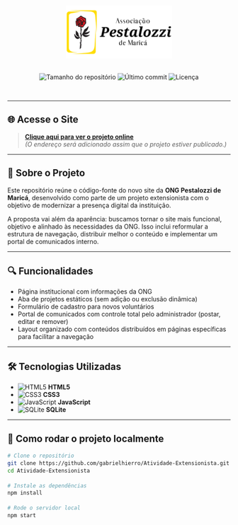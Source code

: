 <div align="center">
  <br>
  <img src="app_core/static/img/logo_nome.png" width="240" alt="Logo Pestalozzi de Maricá" style="margin-bottom:16px;"/>
  <p>
    <img alt="Tamanho do repositório" src="https://img.shields.io/github/repo-size/gabrielhierro/Atividade-Extensionista?color=F2E49B">
    <img alt="Último commit" src="https://img.shields.io/github/last-commit/gabrielhierro/Atividade-Extensionista?color=F2E49B">
    <img alt="Licença" src="https://img.shields.io/github/license/gabrielhierro/Atividade-Extensionista?color=F2E49B">
  </p>
  <br>
</div>

---

## 🌐 Acesse o Site

> [**Clique aqui para ver o projeto online**](https://link-sera-adicionado-em-breve.com)  
> *(O endereço será adicionado assim que o projeto estiver publicado.)*

---

## 🧩 Sobre o Projeto

Este repositório reúne o código-fonte do novo site da **ONG Pestalozzi de Maricá**, desenvolvido como parte de um projeto extensionista com o objetivo de modernizar a presença digital da instituição.

A proposta vai além da aparência: buscamos tornar o site mais funcional, objetivo e alinhado às necessidades da ONG. Isso inclui reformular a estrutura de navegação, distribuir melhor o conteúdo e implementar um portal de comunicados interno.

---

## 🔍 Funcionalidades

- Página institucional com informações da ONG
- Aba de projetos estáticos (sem adição ou exclusão dinâmica)
- Formulário de cadastro para novos voluntários
- Portal de comunicados com controle total pelo administrador (postar, editar e remover)
- Layout organizado com conteúdos distribuídos em páginas específicas para facilitar a navegação

---

## 🛠️ Tecnologias Utilizadas

- ![HTML5](https://img.shields.io/badge/-HTML5-E34F26?style=flat&logo=html5&logoColor=white) **HTML5**
- ![CSS3](https://img.shields.io/badge/-CSS3-1572B6?style=flat&logo=css3&logoColor=white) **CSS3**
- ![JavaScript](https://img.shields.io/badge/-JavaScript-F7DF1E?style=flat&logo=javascript&logoColor=black) **JavaScript**
- ![SQLite](https://img.shields.io/badge/-SQLite-003B57?style=flat&logo=sqlite&logoColor=white) **SQLite**

---

## 🧪 Como rodar o projeto localmente

```bash
# Clone o repositório
git clone https://github.com/gabrielhierro/Atividade-Extensionista.git
cd Atividade-Extensionista

# Instale as dependências
npm install

# Rode o servidor local
npm start
